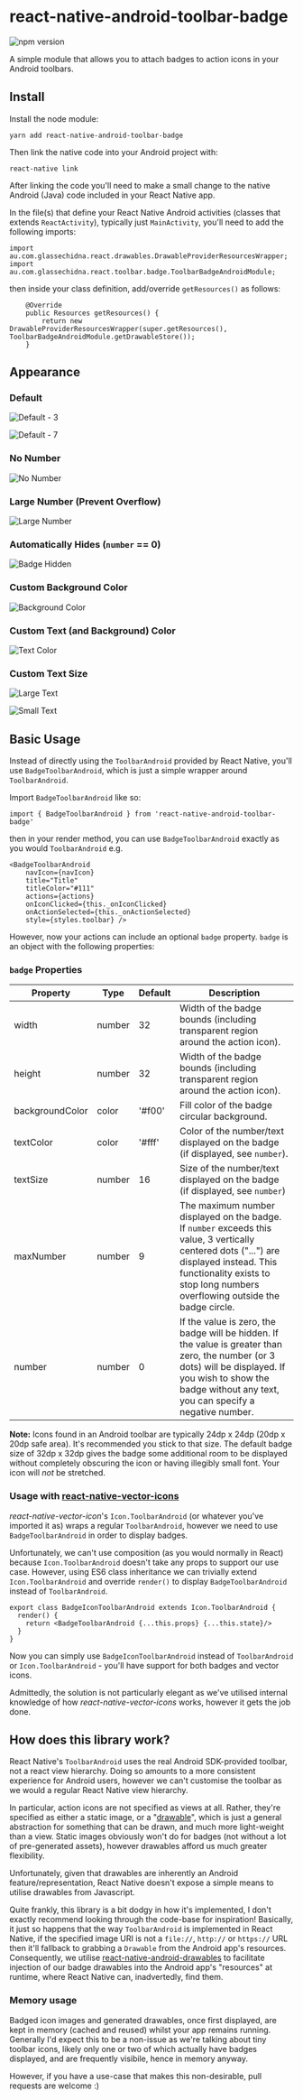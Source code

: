 # react-native-android-toolbar-badge

![npm version](https://img.shields.io/npm/v/react-native-android-toolbar-badge.svg)

A simple module that allows you to attach badges to action icons in your Android toolbars.

## Install

Install the node module:

    yarn add react-native-android-toolbar-badge

Then link the native code into your Android project with:

    react-native link

After linking the code you'll need to make a small change to the native Android (Java) code included in your React Native app.

In the file(s) that define your React Native Android activities (classes that extends `ReactActivity`), typically just `MainActivity`, you'll need to add the following imports:

```
import au.com.glassechidna.react.drawables.DrawableProviderResourcesWrapper;
import au.com.glassechidna.react.toolbar.badge.ToolbarBadgeAndroidModule;
```

then inside your class definition, add/override `getResources()` as follows:

```
    @Override
    public Resources getResources() {
        return new DrawableProviderResourcesWrapper(super.getResources(), ToolbarBadgeAndroidModule.getDrawableStore());
    }
```

## Appearance

### Default

![Default - 3](https://benjamin-dobell.github.io/react-native-android-toolbar-badge/screenshots/default.png)

![Default - 7](https://benjamin-dobell.github.io/react-native-android-toolbar-badge/screenshots/default_7.png)

### No Number

![No Number](https://benjamin-dobell.github.io/react-native-android-toolbar-badge/screenshots/no_number.png)

### Large Number (Prevent Overflow)

![Large Number](https://benjamin-dobell.github.io/react-native-android-toolbar-badge/screenshots/large_number.png)

### Automatically Hides (`number` == 0)

![Badge Hidden](https://benjamin-dobell.github.io/react-native-android-toolbar-badge/screenshots/blank.png)

### Custom Background Color

![Background Color](https://benjamin-dobell.github.io/react-native-android-toolbar-badge/screenshots/background_color.png)

### Custom Text (and Background) Color

![Text Color](https://benjamin-dobell.github.io/react-native-android-toolbar-badge/screenshots/background_and_text_color.png)

### Custom Text Size

![Large Text](https://benjamin-dobell.github.io/react-native-android-toolbar-badge/screenshots/large_text.png)

![Small Text](https://benjamin-dobell.github.io/react-native-android-toolbar-badge/screenshots/small_text.png)

## Basic Usage

Instead of directly using the `ToolbarAndroid` provided by React Native, you'll use `BadgeToolbarAndroid`, which is just a simple wrapper around `ToolbarAndroid`.

Import `BadgeToolbarAndroid` like so:

```
import { BadgeToolbarAndroid } from 'react-native-android-toolbar-badge'
```

then in your render method, you can use `BadgeToolbarAndroid` exactly as you would `ToolbarAndroid` e.g.

```
<BadgeToolbarAndroid
	navIcon={navIcon}
	title="Title"
	titleColor="#111"
	actions={actions}
	onIconClicked={this._onIconClicked}
	onActionSelected={this._onActionSelected}
	style={styles.toolbar} />
```

However, now your actions can include an optional `badge` property. `badge` is an object with the following properties:

### `badge` Properties

| Property        | Type   | Default | Description                                                                                                                                                                                                                |
| --------------- | ------ | ------- | -------------------------------------------------------------------------------------------------------------------------------------------------------------------------------------------------------------------------- |
| width           | number | 32      | Width of the badge bounds (including transparent region around the action icon).                                                                                                                                           |
| height          | number | 32      | Width of the badge bounds (including transparent region around the action icon).                                                                                                                                           |
| backgroundColor | color  | '#f00'  | Fill color of the badge circular background.                                                                                                                                                                               |
| textColor       | color  | '#fff'  | Color of the number/text displayed on the badge (if displayed, see `number`).                                                                                                                                              |
| textSize        | number | 16      | Size of the number/text displayed on the badge  (if displayed, see `number`)                                                                                                                                               |
| maxNumber       | number | 9       | The maximum number displayed on the badge. If `number` exceeds this value, 3 vertically centered dots ("...") are displayed instead. This functionality exists to stop long numbers overflowing outside the badge circle.  |
| number          | number | 0       | If the value is zero, the badge will be hidden. If the value is greater than zero, the number (or 3 dots) will be displayed. If you wish to show the badge without any text, you can specify a negative number.            |

**Note:** Icons found in an Android toolbar are typically 24dp x 24dp (20dp x 20dp safe area). It's recommended you stick to that size. The default badge size of 32dp x 32dp gives the badge some additional room to be displayed without completely obscuring the icon or having illegibly small font. Your icon will _not_ be stretched.

### Usage with  [react-native-vector-icons](https://github.com/oblador/react-native-vector-icons)

_react-native-vector-icon_'s `Icon.ToolbarAndroid` (or whatever you've imported it as) wraps a regular `ToolbarAndroid`, however we need to use `BadgeToolbarAndroid` in order to display badges.

Unfortunately, we can't use composition (as you would normally in React) because `Icon.ToolbarAndroid` doesn't take any props to support our use case. However, using ES6 class inheritance we can trivially extend `Icon.ToolbarAndroid` and override `render()` to display `BadgeToolbarAndroid` instead of `ToolbarAndroid`.

```
export class BadgeIconToolbarAndroid extends Icon.ToolbarAndroid {
  render() {
    return <BadgeToolbarAndroid {...this.props} {...this.state}/>
  }
}

```

Now you can simply use `BadgeIconToolbarAndroid` instead of `ToolbarAndroid` or `Icon.ToolbarAndroid` - you'll have support for both badges and vector icons.

Admittedly, the solution is not particularly elegant as we've utilised internal knowledge of how _react-native-vector-icons_ works, however it gets the job done.

## How does this library work?

React Native's `ToolbarAndroid` uses the real Android SDK-provided toolbar, not a react view hierarchy. Doing so amounts to a more consistent experience for Android users, however we can't customise the toolbar as we would a regular React Native view hierarchy.

In particular, action icons are not specified as views at all. Rather, they're specified as either a static image, or a "[drawable](https://developer.android.com/reference/android/graphics/drawable/Drawable.html)", which is just a general abstraction for something that can be drawn, and much more light-weight than a view. Static images obviously won't do for badges (not without a lot of pre-generated assets), however drawables afford us much greater flexibility.

Unfortunately, given that drawables are inherently an Android feature/representation, React Native doesn't expose a simple means to utilise drawables from Javascript.

Quite frankly, this library is a bit dodgy in how it's implemented, I don't exactly recommend looking through the code-base for inspiration! Basically, it just so happens that the way `ToolbarAndroid` is implemented in React Native, if the specified image URI is not a `file://`, `http://` or `https://` URL then it'll fallback to grabbing a `Drawable` from the Android app's resources. Consequently, we utilise [react-native-android-drawables](https://github.com/Benjamin-Dobell/react-native-android-drawables) to facilitate injection of our badge drawables into the Android app's "resources" at runtime, where React Native can, inadvertedly, find them.

### Memory usage

Badged icon images and generated drawables, once first displayed, are kept in memory (cached and reused) whilst your app remains running. Generally I'd expect this to be a non-issue as we're talking about tiny toolbar icons, likely only one or two of which actually have badges displayed, and are frequently visibile, hence in memory anyway.

However, if you have a use-case that makes this non-desirable, pull requests are welcome :)
